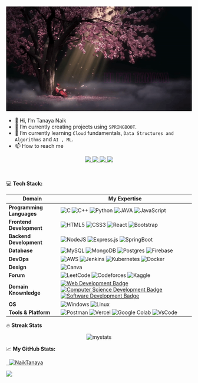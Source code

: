 
[![Hello World, I'm Tanaya!](assets/tanaya.gif)](https://github.com/NaikTanaya)

- 👋 Hi, I’m Tanaya Naik
- 👀 I’m currently creating projects using ```SPRINGBOOT```.
- 🌱 I’m currently learning ```Cloud``` fundamentals, ```Data Structures and Algorithms``` and ```AI , ML```.
- 📫 How to reach me 
<p align='center'>
    <a href='https://www.linkedin.com/in/tanaya-naik-92247622a/' target='_blank'>
        <img src='https://img.shields.io/badge/linkedin%20-%230077B5.svg?&style=for-the-badge&logo=linkedin&logoColor=white'/>
    </a>
    <a href='https://tanaya-portfolio.vercel.app/' target='_blank'>
        <img src='https://img.shields.io/badge/vercel-%23000000.svg?style=for-the-badge&logo=vercel&logoColor=white'/>
    </a>
    <a href='https://twitter.com/TanayaNaik3' target='_blank'>
        <img src='https://img.shields.io/badge/Twitter-1DA1F2?style=for-the-badge&logo=twitter&logoColor=white'/>
    </a>
    <a href='#' target='_blank'>
        <img src='https://img.shields.io/badge/Instagram-E4405F?style=for-the-badge&logo=instagram&logoColor=white'/>
    </a>
</p>
<br>

💻 **Tech Stack:**

Domain | My Expertise
--- | --- 
**Programming Languages**  | ![C](https://img.shields.io/badge/C-00599C?style=flat&logo=c&logoColor=white) ![C++](https://img.shields.io/badge/c++-%2300599C.svg?style=flat&logo=c%2B%2B&logoColor=white) ![Python](https://img.shields.io/badge/python-3670A0?style=flat&logo=python&logoColor=ffdd54) ![JAVA](https://img.shields.io/badge/Java-ED8B00?style=flat&logo=java&logoColor=white) ![JavaScript](https://img.shields.io/badge/javascript-%23323330.svg?style=flat&logo=javascript&logoColor=%23F7DF1E) 
**Frontend Development**  |![HTML5](https://img.shields.io/badge/html5-%23E34F26.svg?style=flat&logo=html5&logoColor=white) ![CSS3](https://img.shields.io/badge/css3-%231572B6.svg?style=flat&logo=css3&logoColor=white) ![React](https://img.shields.io/badge/react-%2320232a.svg?style=flat&logo=react&logoColor=%2361DAFB) ![Bootstrap](https://img.shields.io/badge/bootstrap-%23563D7C.svg?style=flat&logo=bootstrap&logoColor=white)
**Backend Development**  | ![NodeJS](https://img.shields.io/badge/node.js-6DA55F?style=flat&logo=node.js&logoColor=white) ![Express.js](https://img.shields.io/badge/express.js-%23404d59.svg?style=flat&logo=express&logoColor=%2361DAFB) ![SpringBoot](https://img.shields.io/badge/springBoot-%236DB33F.svg?style=flat&logo=spring&logoColor=white)
**Database**  |![MySQL](https://img.shields.io/badge/mysql-4479A1.svg?style=flat&logo=mysql&logoColor=white) ![MongoDB](https://img.shields.io/badge/MongoDB-%234ea94b.svg?style=flat&logo=mongodb&logoColor=white) ![Postgres](https://img.shields.io/badge/postgres-%23316192.svg?style=flat&logo=postgresql&logoColor=white) ![Firebase](https://img.shields.io/badge/firebase-a08021?style=flat&logo=firebase&logoColor=ffcd34)
**DevOps**  | ![AWS](https://img.shields.io/badge/AWS-%23FF9900.svg?style=flat&logo=amazon-aws&logoColor=white) ![Jenkins](https://img.shields.io/badge/jenkins-%232C5263.svg?style=flat&logo=jenkins&logoColor=white) ![Kubernetes](https://img.shields.io/badge/kubernetes-%23326ce5.svg?style=flat&logo=kubernetes&logoColor=white) ![Docker](https://img.shields.io/badge/docker-%230db7ed.svg?style=flat&logo=docker&logoColor=white)
**Design**  | ![Canva](https://img.shields.io/badge/Canva-%2300C4CC.svg?style=flat&logo=Canva&logoColor=white)
**Forum**  | ![LeetCode](https://img.shields.io/badge/LeetCode-000000?style=flat&logo=LeetCode&logoColor=#d16c06) ![Codeforces](https://img.shields.io/badge/Codeforces-445f9d?style=flat&logo=Codeforces&logoColor=white) ![Kaggle](https://img.shields.io/badge/Kaggle-035a7d?style=flat&logo=kaggle&logoColor=white)
**Domain Knownledge**  | [![Web Development Badge](https://img.shields.io/badge/-Web%20Development-01D277?style=flat&logoColor=white)](https://github.com/BEPb/BEPb) [![Computer Science Development Badge](https://img.shields.io/badge/-Computer%20Science-FAB040?style=flat&logoColor=white)](https://github.com/search?q=user%3ABEPb&type=Repositories) [![Software Development Badge](https://img.shields.io/badge/-Software%20Development-FF6600?style=flat&logoColor=white)](https://github.com/search?q=user%3ABEPb&type=Repositories) 
**OS**  | ![Windows](https://img.shields.io/badge/Windows-0078D6?style=flat&logo=windows&logoColor=white) ![Linux](https://img.shields.io/badge/Linux-FCC624?style=flat&logo=linux&logoColor=black)
**Tools & Platform**  | ![Postman](https://img.shields.io/badge/Postman-FF6C37?style=flat&logo=Postman&logoColor=white) ![Vercel](https://img.shields.io/badge/vercel-%23000000.svg?style=flat&logo=vercel&logoColor=white) ![Google Colab](https://img.shields.io/badge/Colab-F9AB00?logo=googlecolab&color=525252) ![VsCode](https://img.shields.io/badge/-vscode-0066ff?logo=%22visual-studio%22) 

🔥 **Streak Stats**

<p align="center">
    <img width="450em" height="280em" src="https://github-readme-streak-stats.herokuapp.com/?user=NaikTanaya&theme=black-ice" alt="mystats"  />
</p>

📈 **My GitHub Stats:**
<p  align="left"> 
<a href="https://github.com/NaikTanaya">
    <img height="180em" src="https://github-readme-stats-sigma-five.vercel.app/api?username=NaikTanaya&show_icons=true&hide_border=true&theme=algolia&include_all_commits=true&count_private=true" alt=""/>
    <img height="180em" src="http://github-profile-summary-cards.vercel.app/api/cards/repos-per-language?username=NaikTanaya&theme=algolia&include_all_commits=true&count_private=true" alt=""/>
    <img height="180em" src="https://github-profile-summary-cards.vercel.app/api/cards/profile-details?username=NaikTanaya&theme=algolia" alt="NaikTanaya"/>
    <!-- <img height="180em" src="https://github-readme-stats-sigma-five.vercel.app/api/top-langs/?username=sanket95droid&theme=algolia&hide_border=true&hide=c%2B%2B&layout=compact"/> -->
</a>
</p>

<a href="https://visitcount.itsvg.in">
  <img src="https://visitcount.itsvg.in/api?id=sanket95droid&label=Profile%20Views&color=0&icon=0&pretty=true" />
</a>
<!--
**NaikTanaya/NaikTanaya** is a ✨ _special_ ✨ repository because its `README.md` (this file) appears on your GitHub profile.

Here are some ideas to get you started:

- 🔭 I’m currently working on ...
- 🌱 I’m currently learning ...
- 👯 I’m looking to collaborate on ...
- 🤔 I’m looking for help with ...
- 💬 Ask me about ...
- 📫 How to reach me: ...
- 😄 Pronouns: ...
- ⚡ Fun fact: ...
-->
